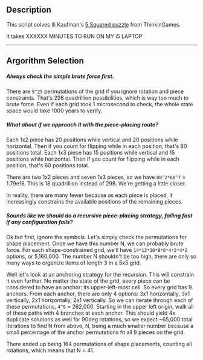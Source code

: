 ## Description

This script solves Ili Kaufman's [5 Squared puzzle](http://thinkingames.com/WorkPages/ProductSingle.aspx?pID=5) from ThinkinGames.

It takes XXXXXX MINUTES TO RUN ON MY i5 LAPTOP

---

## Argorithm Selection

##### Always check the simple brute force first.

There are `5^25` permutations of the grid if you ignore rotation and piece constraints. That's 298 quadrillion possibilities, which is way too much to brute force. Even if each grid took 1 microsecond to check, the whole state space would take 1000 years to verify.

##### What about if we approach it with the piece-placing route?

Each 1x2 piece has 20 positions while vertical and 20 positions while horizontal. Then if you count for flipping while in each position, that's 80 positions total. Each 1x3 piece has 15 positions while vertical and 15 positions while horizontal. Then if you count for flipping while in each position, that's 60 positions total. 

There are two 1x2 pieces and seven 1x3 pieces, so we have `80^2*60^7` = 1.79e16. This is 18 quadrillion instead of 298. We're getting a little closer.

In reality, there are many fewer because as each piece is placed, it increasingly constrains the available positions of the remaining pieces.

##### Sounds like we should do a recursive piece-placing strategy, failing fast if any configuration fails?

Ok but first, ignore the symbols. Let's simply check the permutations for shape placement. Once we have this number N, we can probably brute force. For each shape-constrained grid, we'll have `14*12*10*8*6*4*2*4*2` options, or 5,160,000. The number N shouldn't be too high, there are only so many ways to organize items of length 3 in a 5x5 grid.

Well let's look at an anchoring strategy for the recursion. This will constrain it even further. No matter the state of the grid, every piece can be considered to have an anchor: its upper-left-most cell. So every grid has 9 anchors. From each anchor, there are only 4 options: 3x1 horizontally, 3x1 vertically, 2x1 horizontally, 2x1 vertically. So we can iterate through each of these permutations, `4^9` = 262,000. Starting in the upper left origin, walk all of these paths with 4 branches at each anchor. This should yield 4x duplicate solutions as well for 90deg rotations, so we expect ~65,000 total iterations to find N from above, N, being a much smaller number because a small percentage of the anchor permutations fit all 9 pieces on the grid.

There ended up being 164 permutations of shape placements, counting all rotations, which means that N = 41.
